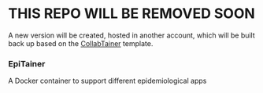 # THIS REPO WILL BE REMOVED SOON
A new version will be created, hosted in another account, which will be built back up based on the  [CollabTainer](https://github.com/bdklahn/CollabTainer) template.

### EpiTainer
A Docker container to support different epidemiological apps
